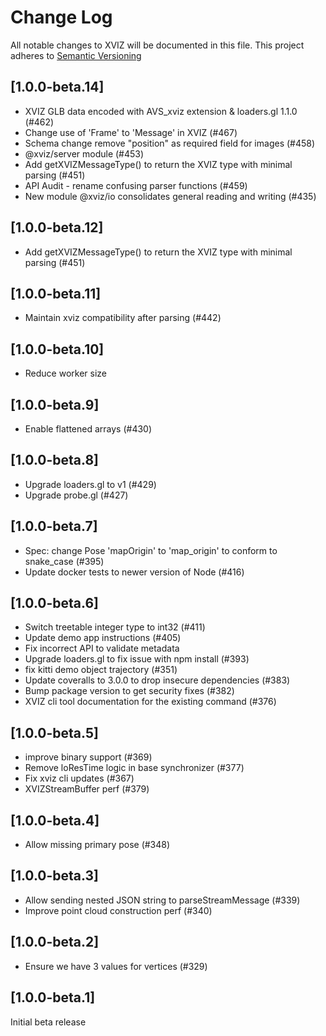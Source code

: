 # Change Log

All notable changes to XVIZ will be documented in this file. This project adheres to
[Semantic Versioning](http://semver.org/spec/v2.0.0.html)

## [1.0.0-beta.14]

- XVIZ GLB data encoded with AVS_xviz extension & loaders.gl 1.1.0 (#462)
- Change use of 'Frame' to 'Message' in XVIZ (#467)
- Schema change remove "position" as required field for images (#458)
- @xviz/server module (#453)
- Add getXVIZMessageType() to return the XVIZ type with minimal parsing (#451)
- API Audit - rename confusing parser functions (#459)
- New module @xviz/io consolidates general reading and writing (#435)

## [1.0.0-beta.12]

- Add getXVIZMessageType() to return the XVIZ type with minimal parsing (#451)

## [1.0.0-beta.11]

- Maintain xviz compatibility after parsing (#442)

## [1.0.0-beta.10]

- Reduce worker size

## [1.0.0-beta.9]

- Enable flattened arrays (#430)

## [1.0.0-beta.8]

- Upgrade loaders.gl to v1 (#429)
- Upgrade probe.gl (#427)

## [1.0.0-beta.7]

- Spec: change Pose 'mapOrigin' to 'map_origin' to conform to snake_case (#395)
- Update docker tests to newer version of Node (#416)

## [1.0.0-beta.6]

- Switch treetable integer type to int32 (#411)
- Update demo app instructions (#405)
- Fix incorrect API to validate metadata
- Upgrade loaders.gl to fix issue with npm install (#393)
- fix kitti demo object trajectory (#351)
- Update coveralls to 3.0.0 to drop insecure dependencies (#383)
- Bump package version to get security fixes (#382)
- XVIZ cli tool documentation for the existing command (#376)

## [1.0.0-beta.5]

- improve binary support (#369)
- Remove loResTime logic in base synchronizer (#377)
- Fix xviz cli updates (#367)
- XVIZStreamBuffer perf (#379)

## [1.0.0-beta.4]

- Allow missing primary pose (#348)

## [1.0.0-beta.3]

- Allow sending nested JSON string to parseStreamMessage (#339)
- Improve point cloud construction perf (#340)

## [1.0.0-beta.2]

- Ensure we have 3 values for vertices (#329)

## [1.0.0-beta.1]

Initial beta release
